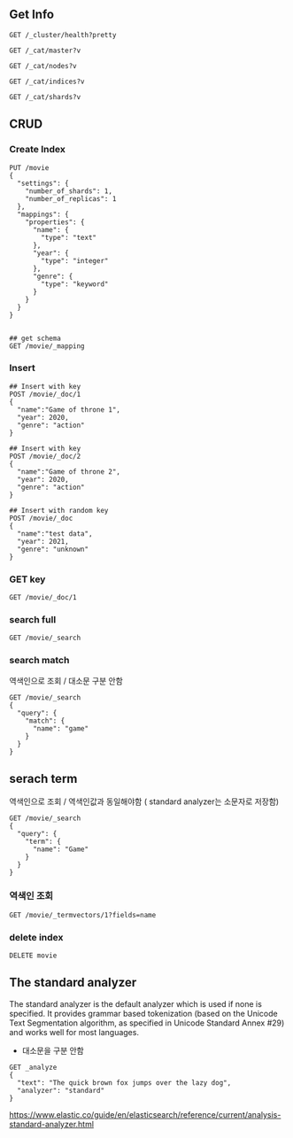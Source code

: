 
## Get Info

```
GET /_cluster/health?pretty

GET /_cat/master?v

GET /_cat/nodes?v

GET /_cat/indices?v

GET /_cat/shards?v
```

## CRUD

### Create Index
```
PUT /movie
{
  "settings": {
    "number_of_shards": 1,
    "number_of_replicas": 1
  },
  "mappings": {
    "properties": {
      "name": {
        "type": "text"
      },
      "year": {
        "type": "integer"
      },
      "genre": {
        "type": "keyword"
      }
    }
  }
}


## get schema
GET /movie/_mapping
```


### Insert
```
## Insert with key
POST /movie/_doc/1
{
  "name":"Game of throne 1",
  "year": 2020,
  "genre": "action"
}

## Insert with key
POST /movie/_doc/2
{
  "name":"Game of throne 2",
  "year": 2020,
  "genre": "action"
}

## Insert with random key
POST /movie/_doc
{
  "name":"test data",
  "year": 2021,
  "genre": "unknown"
}
```
### GET key
```
GET /movie/_doc/1
```

### search full
```
GET /movie/_search
```

### search match
역색인으로 조회 / 대소문 구분 안함
```
GET /movie/_search
{
  "query": {
    "match": {
      "name": "game"
    }
  }
}
```

## serach term
역색인으로 조회 / 역색인값과 동일해야함 ( standard analyzer는 소문자로 저장함) 

```
GET /movie/_search
{
  "query": {
    "term": {
      "name": "Game"
    }
  }
}
```
### 역색인 조회
```
GET /movie/_termvectors/1?fields=name
```


### delete index
```
DELETE movie
```



## The standard analyzer
The standard analyzer is the default analyzer which is used if none is specified. It provides grammar based tokenization (based on the Unicode Text Segmentation algorithm, as specified in Unicode Standard Annex #29) and works well for most languages.

* 대소문을 구분 안함

```
GET _analyze
{
  "text": "The quick brown fox jumps over the lazy dog",
  "analyzer": "standard"
}
```
https://www.elastic.co/guide/en/elasticsearch/reference/current/analysis-standard-analyzer.html
